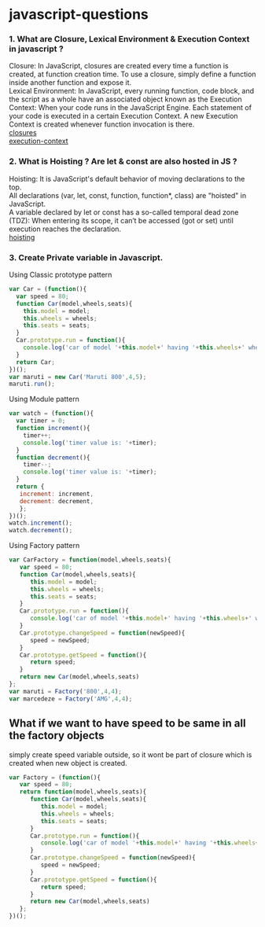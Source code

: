 # javascript-questions

### 1. What are Closure, Lexical Environment & Execution Context in javascript ?
Closure: In JavaScript, closures are created every time a function is created, at function creation time. To use a closure, simply define a function inside another function and expose it.<br/>
Lexical Environment: In JavaScript, every running function, code block, and the script as a whole have an associated object known as the Execution Context: When your code runs in the JavaScript Engine. Each statement of your code is executed in a certain Execution Context. A new Execution Context is created whenever function invocation is there. <br/>
[closures](http://javascript.info/closure)<br/>
[execution-context](https://hackernoon.com/javascript-execution-context-and-lexical-environment-explained-528351703922)

### 2. What is Hoisting ? Are let & const are also hosted in JS ?
Hoisting: It is JavaScript's default behavior of moving declarations to the top.<br/>
All declarations (var, let, const, function, function*, class) are "hoisted" in JavaScript.<br/>
A variable declared by let or const has a so-called temporal dead zone (TDZ): When entering its scope, it can’t be accessed (got or set) until execution reaches the declaration.<br />
[hoisting](https://stackoverflow.com/questions/31219420/are-variables-declared-with-let-or-const-not-hoisted-in-es6)

### 3. Create Private variable in Javascript.
Using Classic prototype pattern<br/>
```js
var Car = (function(){
  var speed = 80;
  function Car(model,wheels,seats){
    this.model = model;
    this.wheels = wheels;
    this.seats = seats;
  }
  Car.prototype.run = function(){
    console.log('car of model '+this.model+' having '+this.wheels+' wheels & '+this.seats+' seats is running at speed of '+speed+' km/hr');
  }
  return Car;
})();
var maruti = new Car('Maruti 800',4,5);
maruti.run();
```
Using Module pattern<br/>
```js
var watch = (function(){
  var timer = 0;
  function increment(){
    timer++;
    console.log('timer value is: '+timer);
  }
  function decrement(){
    timer--;
    console.log('timer value is: '+timer);
  }
  return {
   increment: increment,
   decrement: decrement,
   };
})();
watch.increment();
watch.decrement();
```
Using Factory pattern<br/>
```js
var CarFactory = function(model,wheels,seats){
   var speed = 80;
   function Car(model,wheels,seats){
      this.model = model;
      this.wheels = wheels;
      this.seats = seats;
   }
   Car.prototype.run = function(){
      console.log('car of model '+this.model+' having '+this.wheels+' wheels & '+this.seats+' seats is running at speed of '+speed+' km/hr');
   }
   Car.prototype.changeSpeed = function(newSpeed){
      speed = newSpeed;
   }
   Car.prototype.getSpeed = function(){
      return speed;  
   }
   return new Car(model,wheels,seats)
};
var maruti = Factory('800',4,4);
var marcedeze = Factory('AMG',4,4);
```
## What if we want to have speed to be same in all the factory objects
simply create speed variable outside, so it wont be part of closure which is created when new object is created.
```js
var Factory = (function(){
   var speed = 80;
   return function(model,wheels,seats){
      function Car(model,wheels,seats){
         this.model = model;
         this.wheels = wheels;
         this.seats = seats;
      }
      Car.prototype.run = function(){
         console.log('car of model '+this.model+' having '+this.wheels+' wheels & '+this.seats+' seats is running at speed of '+speed+' km/hr');
      }
      Car.prototype.changeSpeed = function(newSpeed){
         speed = newSpeed;
      }
      Car.prototype.getSpeed = function(){
         return speed;  
      }
      return new Car(model,wheels,seats)
   };
})();
```
